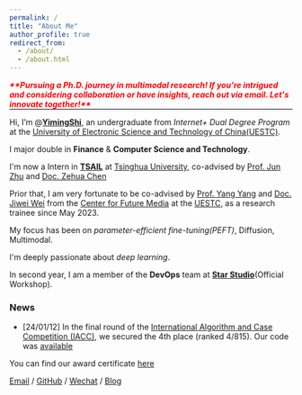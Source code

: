 ```yaml
---
permalink: /
title: "About Me"
author_profile: true
redirect_from: 
  - /about/
  - /about.html
---
```


<!-- 
<strong style="color: red;">*** Pursuing a Ph.D. journey in multimodal research! If you're intrigued and considering collaboration or have insights, reach out via email. Let's innovate together! ***</strong> -->
<div style="border-bottom: 1px solid #000; display: inline-block; color: red;">
    <strong><em>**Pursuing a Ph.D. journey in multimodal research! If you're intrigued and considering collaboration or have insights, reach out via email. Let's innovate together!**</em></strong>
</div>


Hi, I’m @[**YimingShi**](https://shiym.top/about/), an undergraduate from *Internet+ Dual Degree Program* at the [University of Electronic Science and Technology of China(UESTC)](https://en.uestc.edu.cn/). 

I major double in **Finance** & **Computer Science and Technology**.

I'm now a Intern in [**TSAIL**](https://ml.cs.tsinghua.edu.cn/) at [Tsinghua University](https://www.tsinghua.edu.cn/index.htm), co-advised by [Prof. Jun Zhu](http://ml.cs.tsinghua.edu.cn/~jun/) and [Doc. Zehua Chen](https://scholar.google.com/citations?user=wa04fD4AAAAJ&hl=en)

Prior that, I am very fortunate to be co-advised by [Prof. Yang Yang](https://cfm.uestc.edu.cn/~yangyang/) and [Doc. Jiwei Wei](https://scholar.google.com/citations?user=2Jmbr6AAAAAJ&hl=zh-CN&oi=ao) from the [Center for Future Media](https://cfm.uestc.edu.cn/index) at the [UESTC](https://en.uestc.edu.cn/), as a research trainee since May 2023.

My focus has been on *parameter-efficient fine-tuning(PEFT)*,  Diffusion, Multimodal.

I'm deeply passionate about *deep learning*.

In second year, I am a member of the **DevOps** team at [**Star Studio**](https://github.com/StarStudio)(Official Workshop).


### News

- [24/01/12] In the final round of the [International Algorithm and Case Competition (IACC)](https://iacc.pazhoulab-huangpu.com/contestdetail?id=64af50464a0ed647faca6266&award=1,000,000), we secured the 4th place (ranked 4/815). Our code was [available](https://github.com/SKDDJ/GHM-Greater-Bay-AI-Challenge-Final-Round)

You can find our award certificate [here](../files/xiugo-certificate.pdf)


[Email](mailto:yimingshi666@gmail.com) / [GitHub](https://github.com/SKDDJ) / [Wechat](https://raw.githubusercontent.com/SKDDJ/picgoimgbed/main/202402121720081.jpeg) / [Blog](https://shiym.top)


<!--   
### 🏢 Study Experience

<img align="right" width="88" src="https://raw.githubusercontent.com/SKDDJ/picgoimgbed/main/202310281910558.jpg" />

- [University of Electronic Science and Technology of China](https://www.uestc.edu.cn/) &emsp; 📌 2021-08-20 —— Present

  - Postion: Postgraduate
  -  Major: Dual Degree in Finance and Computer Science & Technology
  - Curriculum: Integrating Finance with STEM

<img align="right" width="88" src="https://avatars.githubusercontent.com/u/11435014" />

- [Star Studio, UESTC](https://github.com/StarStudio) &emsp; 📌 2022-11-23 —— Present

  - Position: DevOps Team Member
  - Responsibilities: Operations and maintenance for the in-house forum "清水河畔" at the University of Electronic Science and Technology of China.

<img align="right" width="88" src="https://raw.githubusercontent.com/SKDDJ/picgoimgbed/main/202311032058566.jpg" />

- [Center for Future Media, Department of Computer Science, UESTC](https://cfm.uestc.edu.cn/index) &emsp; 📌 2023-5-31 —— Present

  - Position: Research Trainee
  - Co-advised by [Prof. Yang Yang](https://cfm.uestc.edu.cn/~yangyang/) and [Assoc. Prof. Jiwei Wei](https://scholar.google.com/citations?user=2Jmbr6AAAAAJ&hl=zh-CN&oi=ao)
  - Training Focus: Fine-tuning of parameters for large-scale multimodal models and investigating into cross-modal interactions.

<!-- 

### 📃 Recent Blog



* <a href='https://shiym.top/article/a0d51f41' target='_blank'>金融学基础</a> - 2022-12-27
* <a href='https://shiym.top/article/5d312595' target='_blank'>数据挖掘与大数据分析</a> - 2022-12-27
* <a href='https://shiym.top/article/28d5cef4' target='_blank'>概率论与数理统计</a> - 2022-12-24
* <a href='https://shiym.top/article/dbeddcc1' target='_blank'>计算机操作系统</a> - 2023-07-01
* <a href='https://shiym.top/article/f1b79b2a' target='_blank'>金融衍生工具</a> - 2023-07-01


 -->


